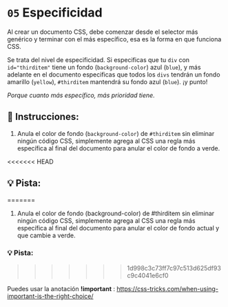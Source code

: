 # `05` Especificidad

Al crear un documento CSS, debe comenzar desde el selector más genérico y terminar con el más específico, esa es la forma en que funciona CSS.

Se trata del nivel de especificidad. Si especificas que tu `div` con `id="thirditem"` tiene un fondo (`background-color`) azul (`blue`), y más adelante en el documento especificas que todos los `divs` tendrán un fondo amarillo (`yellow`), `#thirditem` mantendrá su fondo azul (`blue`). ¡y punto!


*Porque cuanto más específico, más prioridad tiene.*

## 📝 Instrucciones:

1. Anula el color de fondo (`background-color`) de `#thirditem` sin eliminar ningún código CSS, simplemente agrega al CSS una regla más específica al final del documento para anular el color de fondo a verde.

<<<<<<< HEAD
## 💡 Pista:
=======
1. Anula el color de fondo (background-color) de #thirditem sin eliminar ningún código CSS, simplemente agrega al CSS una regla más específica al final del documento para anular el color de fondo actual y que cambie a verde.


### 💡 Pista:
>>>>>>> 1d998c3c73ff7c97c513d625df93c9c4041e6cf0

Puedes usar la anotación **!important** :
https://css-tricks.com/when-using-important-is-the-right-choice/



